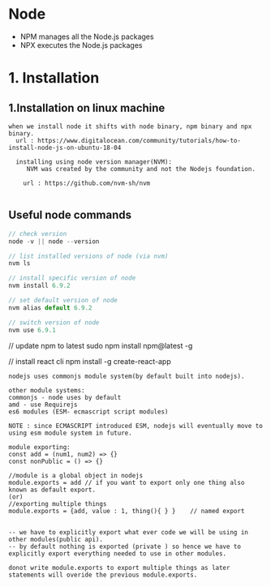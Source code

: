 # Node

- NPM manages all the Node.js packages
- NPX executes the Node.js packages

# 1. Installation

## 1.Installation on linux machine

```
when we install node it shifts with node binary, npm binary and npx binary.
  url : https://www.digitalocean.com/community/tutorials/how-to-install-node-js-on-ubuntu-18-04

  installing using node version manager(NVM):
     NVM was created by the community and not the Nodejs foundation. 
    
    url : https://github.com/nvm-sh/nvm
  
```
## Useful node commands
```javascript
// check version
node -v || node --version

// list installed versions of node (via nvm)
nvm ls

// install specific version of node
nvm install 6.9.2

// set default version of node
nvm alias default 6.9.2

// switch version of node
nvm use 6.9.1
```

// update npm to latest
sudo npm install npm@latest -g

// install react cli
npm install -g create-react-app


```
nodejs uses commonjs module system(by default built into nodejs).

other module systems:
commonjs - node uses by default
amd - use Requirejs
es6 modules (ESM- ecmascript script modules)

NOTE : since ECMASCRIPT introduced ESM, nodejs will eventually move to using esm module system in future.

module exporting: 
const add = (num1, num2) => {}
const nonPublic = () => {}

//module is a global object in nodejs
module.exports = add // if you want to export only one thing also known as default export.
(or)
//exporting multiple things
module.exports = {add, value : 1, thing(){ } }    // named export


-- we have to explicitly export what ever code we will be using in other modules(public api).
-- by default nothing is exported (private ) so hence we have to explicitly export everything needed to use in other modules.

donot write module.exports to export multiple things as later statements will overide the previous module.exports.

```
